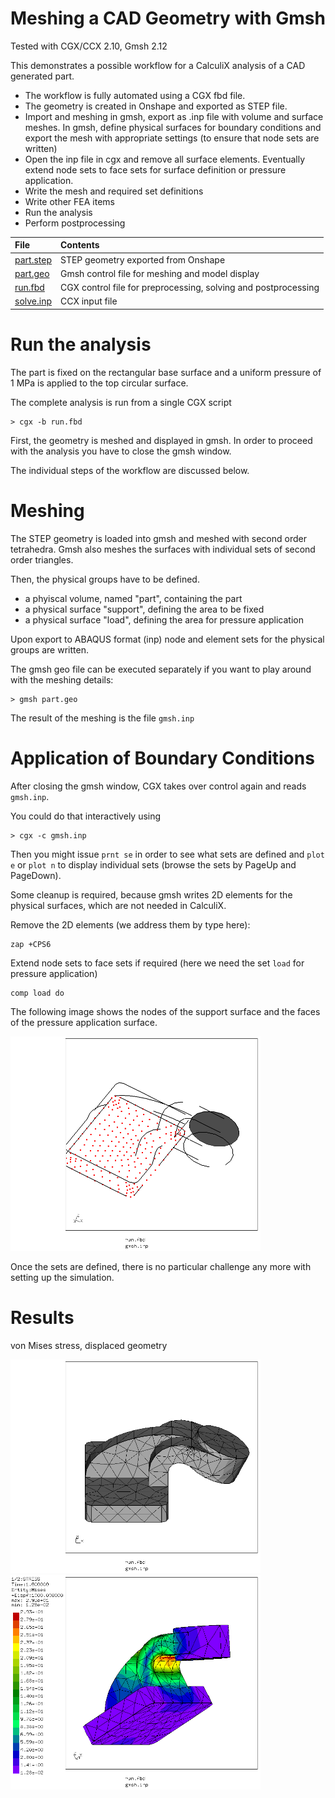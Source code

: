 # Meshing a CAD Geometry with Gmsh
Tested with CGX/CCX 2.10, Gmsh 2.12

This demonstrates a possible workflow for a CalculiX analysis of a CAD
generated part.

* The workflow is fully automated using a CGX fbd file.
* The geometry is created in Onshape and exported as STEP file.
* Import and meshing in gmsh, export as .inp file with volume and surface meshes.
  In gmsh, define physical surfaces for boundary conditions and export the mesh
  with appropriate settings (to ensure that node sets are written)
* Open the inp file in cgx and remove all surface elements. Eventually extend node sets to
  face sets for surface definition or pressure application.
* Write the mesh and required set definitions
* Write other FEA items
* Run the analysis
* Perform postprocessing

| File     | Contents       |
| :------- | :------------- |
| [part.step](part.step) | STEP geometry exported from Onshape |
| [part.geo](part.geo) | Gmsh control file for meshing and model display |
| [run.fbd](run.fbd) | CGX control file for preprocessing, solving and postprocessing |
| [solve.inp](solve.inp) | CCX input file |

# Run the analysis

The part is fixed on the rectangular base surface and a uniform pressure of 1 MPa
is applied to the top circular surface.

The complete analysis is run from a single CGX script
```
> cgx -b run.fbd
```
First, the geometry is meshed and displayed in gmsh. In order to proceed with
the analysis you have to close the gmsh window.

The individual steps of the workflow are discussed below.

# Meshing
The STEP geometry is loaded into gmsh and meshed with second order tetrahedra. Gmsh
also meshes the surfaces with individual sets of second order triangles.

Then, the physical groups have to be defined.
+ a phyiscal volume, named "part", containing the part
+ a physical surface "support", defining the area to be fixed
+ a physical surface "load", defining the area for pressure application

Upon export to ABAQUS format (inp) node and element sets for the physical groups are written.

The gmsh geo file can be executed separately if you want to play around with the meshing details:
```
> gmsh part.geo
```
The result of the meshing is the file `gmsh.inp`
# Application of Boundary Conditions
After closing the gmsh window, CGX takes over control again and reads `gmsh.inp`.

You could do that interactively using
```
> cgx -c gmsh.inp
```
Then you might issue `prnt se` in order to see what sets are defined and `plot e` or `plot n` to
display individual sets (browse the sets by PageUp and PageDown).

Some cleanup is required, because gmsh writes 2D elements for the physical surfaces, which are not needed in CalculiX.

Remove the 2D elements (we address them by type here):
```
zap +CPS6
```
Extend node sets to face sets if required (here we need the set `load` for
pressure application)
```
comp load do
```
The following image shows the nodes of the support surface and the faces of the pressure
application surface.

<img src="Refs/sets.png" width="400" title="Sets for boundary application">

Once the sets are defined, there is no particular challenge any more with setting up the simulation.

# Results

von Mises stress, displaced geometry

<img src="Refs/disp.png" width="400" title="Displacement">
<img src="Refs/se.png" width="400" title="von Mises stress">
